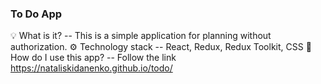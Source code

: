 ### To Do App
💡 What is it? -- This is a simple application for planning without authorization.
⚙️ Technology stack -- React, Redux, Redux Toolkit, CSS
👀 How do I use this app? -- Follow the link https://nataliskidanenko.github.io/todo/
